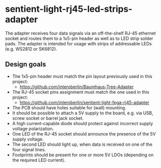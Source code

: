 # sentient-light-rj45-led-strips-adapter

The adapter receives four data signals via an off-the-shelf RJ-45 ethernet socket
and routes them to a 1x5-pin header as well as to LED strip solder pads.
The adapter is intended for usage with strips of addressable LEDs (e.g. WS2812 or SK6812).

## Design goals

* The 1x5-pin header must match the pin layout previously used in this project:
  * https://github.com/interoberlin/Baumhaus-Tree-Adapter
* The RJ-45 socket pins assignment must match the one used in this project:
  * https://github.com/interoberlin/sentient-light-fpga-rj45-adapter
* The PCB should have holes suitable for (wall) mounting.
* It should be possible to attach a 5V supply to the board, e.g. via USB, screw socket or barrel jack socket.
* A high current-capable diode should protect against incorrect supply voltage polarization.
* One LED of the RJ-45 socket should announce the presence of the 5V supply voltage.
* The second LED should light up, when data is received on one of the four signal lines.
* Footprints should be present for one or more 5V LDOs (depending on the required LED current).

